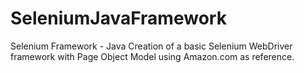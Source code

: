 # SeleniumJavaFramework
Selenium Framework - Java
Creation of a basic Selenium WebDriver framework with Page Object Model using Amazon.com as reference.
